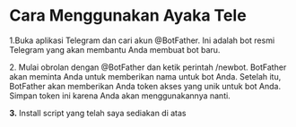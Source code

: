# Cara Menggunakan Ayaka Tele

<p>1.Buka aplikasi Telegram dan cari akun @BotFather. Ini adalah bot resmi Telegram yang akan membantu Anda membuat bot baru.</p>

<p>2. Mulai obrolan dengan @BotFather dan ketik perintah /newbot. BotFather akan meminta Anda untuk memberikan nama untuk bot Anda. Setelah itu, BotFather akan memberikan Anda token akses yang unik untuk bot Anda. Simpan token ini karena Anda akan menggunakannya nanti.</p>

<p> <b>3.</b> Install script yang telah saya sediakan di atas</p>
